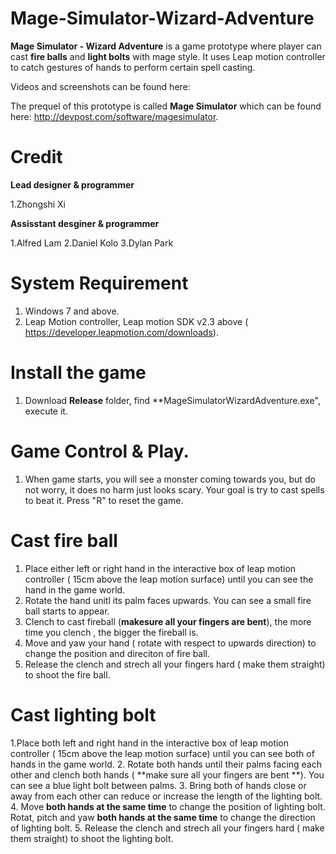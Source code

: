 # Mage-Simulator-Wizard-Adventure

**Mage Simulator - Wizard Adventure** is a game prototype where player can cast **fire balls** and **light bolts** with mage style. It uses Leap motion controller to catch gestures of hands to perform certain spell casting.

Videos and screenshots can be found here:

The prequel of this prototype is called **Mage Simulator** which can be found here: http://devpost.com/software/magesimulator.

# Credit

**Lead designer & programmer**

1.Zhongshi Xi

**Assisstant desginer & programmer**

1.Alfred Lam
2.Daniel Kolo
3.Dylan Park

# System Requirement

1. Windows 7 and above.
2. Leap Motion controller, Leap motion SDK v2.3 above ( https://developer.leapmotion.com/downloads).

# Install the game
1. Download **Release** folder, find **MageSimulatorWizardAdventure.exe", execute it.


# Game Control & Play.

1. When game starts, you will see a monster coming towards you, but do not worry, it does no harm just looks scary.
Your goal is try to cast spells to beat it. Press "R" to reset the game.

# Cast fire ball

1. Place either left or right hand in the interactive box of leap motion controller ( 15cm above the leap motion surface) until you can 
see the hand in the game world.
2. Rotate the hand unitl its palm faces upwards. You can see a small fire ball starts to appear.
3. Clench to cast fireball (**makesure all your fingers are bent**), the more time you clench , the bigger the fireball is.
4. Move and yaw your hand ( rotate with respect to upwards direction) to change the position and direciton of fire ball.
5. Release the clench and strech all your fingers hard ( make them straight) to shoot the fire ball.

# Cast lighting bolt

1.Place both left and right hand in the interactive box of leap motion controller ( 15cm above the leap motion surface) until you can 
see both of hands in the game world.
2. Rotate both hands until their palms facing each other and clench both hands ( **make sure all your fingers are bent **). You can see a blue light bolt between palms.
3. Bring both of hands close or away from each other can reduce or increase the length of the lighting bolt.
4. Move **both hands at the same time** to change the position of lighting bolt. Rotat, pitch and yaw **both hands at the same time** to change the direction of lighting bolt.
5. Release the clench and strech all your fingers hard ( make them straight) to shoot the lighting bolt.
